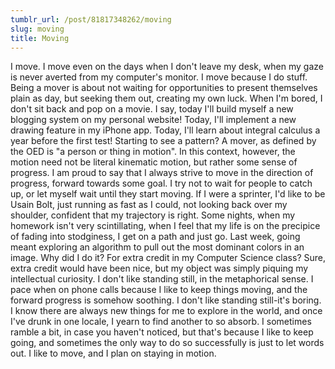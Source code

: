 ```yaml
---
tumblr_url: /post/81817348262/moving
slug: moving
title: Moving
---
```

I move. I move even on the days when I don't leave my desk, when my gaze is never averted from my computer's monitor. I move because I do stuff. Being a mover is about not waiting for opportunities to present themselves plain as day, but seeking them out, creating my own luck. When I'm bored, I don't sit back and pop on a movie. I say, today I'll build myself a new blogging system on my personal website! Today, I'll implement a new drawing feature in my iPhone app. Today, I'll learn about integral calculus a year before the first test! Starting to see a pattern? A mover, as defined by the OED is "a person or thing in motion". In this context, however, the motion need not be literal kinematic motion, but rather some sense of progress. I am proud to say that I always strive to move in the direction of progress, forward towards some goal. I try not to wait for people to catch up, or let myself wait until they start moving. If I were a sprinter, I'd like to be Usain Bolt, just running as fast as I could, not looking back over my shoulder, confident that my trajectory is right. Some nights, when my homework isn't very scintillating, when I feel that my life is on the precipice of fading into stodginess, I get on a path and just go. Last week, going meant exploring an algorithm to pull out the most dominant colors in an image. Why did I do it? For extra credit in my Computer Science class? Sure, extra credit would have been nice, but my object was simply piquing my intellectual curiosity. I don't like standing still, in the metaphorical sense. I pace when on phone calls because I like to keep things moving, and the forward progress is somehow soothing. I don't like standing still-it's boring. I know there are always new things for me to explore in the world, and once I've drunk in one locale, I yearn to find another to so absorb. I sometimes ramble a bit, in case you haven't noticed, but that's because I like to keep going, and sometimes the only way to do so successfully is just to let words out. I like to move, and I plan on staying in motion.
